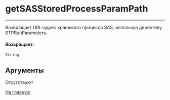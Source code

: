 # getSASStoredProcessParamPath

---

Возвращает URL-адрес хранимого процесса SAS, используя директиву STPRunParameters.

#### Возвращает:

`String`

## Аргументы

Отсутствуют



[На главную](./ecmfunctions/)